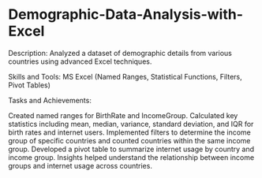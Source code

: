 # Demographic-Data-Analysis-with-Excel
Description: Analyzed a dataset of demographic details from various countries using advanced Excel techniques.

Skills and Tools: MS Excel (Named Ranges, Statistical Functions, Filters, Pivot Tables)

Tasks and Achievements:

Created named ranges for BirthRate and IncomeGroup.
Calculated key statistics including mean, median, variance, standard deviation, and IQR for birth rates and internet users.
Implemented filters to determine the income group of specific countries and counted countries within the same income group.
Developed a pivot table to summarize internet usage by country and income group.
Insights helped understand the relationship between income groups and internet usage across countries.
